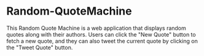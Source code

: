# Random-QuoteMachine
This Random Quote Machine is a web application that displays random quotes along with their authors. Users can click the "New Quote" button to fetch a new quote, and they can also tweet the current quote by clicking on the "Tweet Quote" button.

